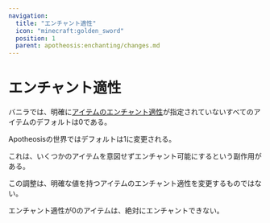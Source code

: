 ```yaml
---
navigation:
  title: "エンチャント適性"
  icon: "minecraft:golden_sword"
  position: 1
  parent: apotheosis:enchanting/changes.md
---
```


# エンチャント適性

バニラでは、明確に[アイテムのエンチャント適性](../table/enchantability.md)が指定されていないすべてのアイテムのデフォルトは0である。

Apotheosisの世界ではデフォルトは1に変更される。

これは、いくつかのアイテムを意図せずエンチャント可能にするという副作用がある。

この調整は、明確な値を持つアイテムのエンチャント適性を変更するものではない。

エンチャント適性が0のアイテムは、絶対にエンチャントできない。

